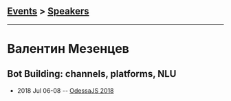## [Events](../README.md) > [Speakers](../speakers.md)
---

# Валентин Мезенцев

## Bot Building: channels, platforms, NLU
- 2018 Jul 06-08 -- [OdessaJS 2018](https://youtu.be/VIlbw9gvyWs)    
